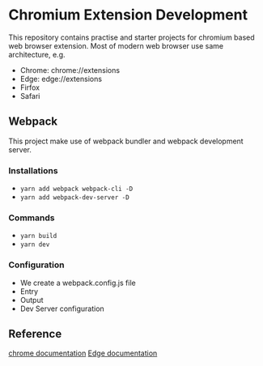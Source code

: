 # Chromium Extension Development

This repository contains practise and starter projects for chromium based web browser extension.
Most of modern web browser use same architecture, e.g.
* Chrome: chrome://extensions
* Edge: edge://extensions
* Firfox
* Safari

## Webpack 
This project make use of webpack bundler and webpack development server. 

### Installations

* `yarn add webpack webpack-cli -D`
* `yarn add webpack-dev-server -D`

### Commands
* `yarn build`
* `yarn dev`

### Configuration
* We create a webpack.config.js file
* Entry 
* Output
* Dev Server configuration

## Reference
[chrome documentation](https://developer.chrome.com/docs/extensions/)
[Edge documentation](https://developer.microsoft.com/en-us/microsoft-edge/extensions/)
